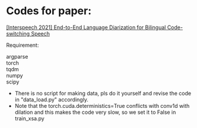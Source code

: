  # Codes for paper:   
 [[Interspeech 2021] End-to-End Language Diarization for Bilingual Code-switching Speech](https://www.isca-speech.org/archive/pdfs/interspeech_2021/liu21d_interspeech.pdf)     

  
  Requirement:
    
  argparse  
  torch  
  tqdm  
  numpy  
  scipy
  
  * There is no script for making data, pls do it yourself and revise the code in "data_load.py" accordingly.
  * Note that the torch.cuda.deterministics=True conflicts with conv1d with dilation and this makes the code very slow, so we set it to False in train_xsa.py
